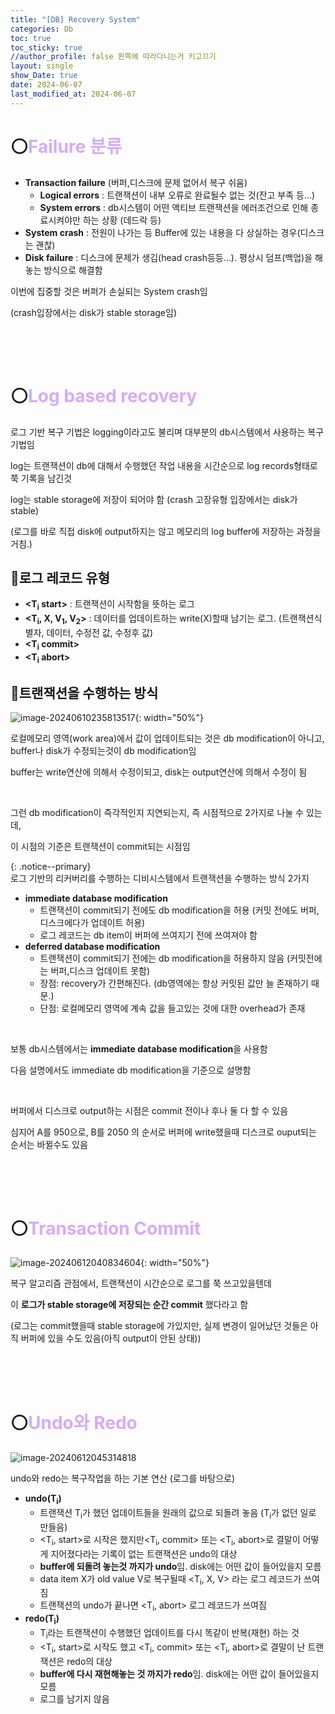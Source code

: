 ```yaml
---
title: "[DB] Recovery System"
categories: Db
toc: true
toc_sticky: true
//author_profile: false 왼쪽에 따라다니는거 키고끄기
layout: single
show_Date: true
date: 2024-06-07
last_modified_at: 2024-06-07
---
```


# ⚪<span style="color: #D6ABFA;">Failure 분류</span>

- **Transaction failure** (버퍼,디스크에 문제 없어서 복구 쉬움)
  - **Logical errors** : 트랜잭션이 내부 오류로 완료될수 없는 것(잔고 부족 등...)
  - **System errors** : db시스템이 어떤 액티브 트랜잭션을 에러조건으로 인해 종료시켜야만 하는 상황 (데드락 등)
- **System crash** : 전원이 나가는 등 Buffer에 있는 내용을 다 상실하는 경우(디스크는 괜찮)
- **Disk failure** : 디스크에 문제가 생김(head crash등등...). 평상시 덤프(백업)을 해놓는 방식으로 해결함

이번에 집중할 것은 버퍼가 손실되는 System crash임

(crash입장에서는 disk가 stable storage임)

<br>

<br>

<br>

# ⚪<span style="color: #D6ABFA;">Log based recovery</span>

로그 기반 복구 기법은 logging이라고도 불리며 대부분의 db시스템에서 사용하는 복구 기법임

log는 트랜잭션이 db에 대해서 수행했던 작업 내용을 시간순으로 log records형태로 쭉 기록을 남긴것

log는 stable storage에 저장이 되어야 함 (crash 고장유형 입장에서는 disk가 stable) 

(로그를 바로 직접 disk에 output하지는 않고 메모리의 log buffer에 저장하는 과정을 거침.)

## 🔹로그 레코드 유형

- **<T<sub>i</sub> start>** : 트랜잭션이 시작함을 뜻하는 로그
- **<T<sub>i</sub>, X, V<sub>1</sub>, V<sub>2</sub>>** : 데이터를 업데이트하는 write(X)할때 남기는 로그. (트랜잭션식별자, 데이터, 수정전 값, 수정후 값)
- **<T<sub>i</sub> commit>**
- **<T<sub>i</sub> abort>**

## 🔹트랜잭션을  수행하는 방식

![image-20240610235813517](../../assets/images/2024-06-07-RecoverySystem/image-20240610235813517.png){: width="50%"}

로컬메모리 영역(work area)에서 값이 업데이트되는 것은 db modification이 아니고, buffer나 disk가 수정되는것이 db modification임

buffer는 write연산에 의해서 수정이되고, disk는 output연산에 의해서 수정이 됨

<br>

그런 db modification이 즉각적인지 지연되는지, 즉 시점적으로 2가지로 나눌 수 있는데, 

이 시점의 기준은 트랜잭션이 commit되는 시점임 

{: .notice--primary}  
로그 기반의 리커버리를 수행하는 디비시스템에서 트랜잭션을 수행하는 방식 2가지  

- **immediate database modification** 
  - 트랜잭션이 commit되기 전에도 db modification을 허용 (커밋 전에도 버퍼,디스크에다가 업데이트 허용)
  - 로그 레코드는 db item이 버퍼에 쓰여지기 전에 쓰여져야 함
- **deferred database modification**
  - 트랜잭션이 commit되기 전에는 db modification을 허용하지 않음 (커밋전에는 버퍼,디스크 업데이트 못함)
  - 장점: recovery가 간편해진다. (db영역에는 항상 커밋된 값만 늘 존재하기 때문.)
  - 단점: 로컬메모리 영역에 계속 값을 들고있는 것에 대한 overhead가 존재

<br>

보통 db시스템에서는 **immediate database modification**을 사용함

다음 설명에서도 immediate db modification을 기준으로 설명함

<br>

버퍼에서 디스크로 output하는 시점은 commit 전이나 후나 둘 다 할 수 있음

심지어 A를 950으로, B를 2050 의 순서로 버퍼에 write했을때 디스크로 ouput되는 순서는 바뀔수도 있음

<br>

<br>

<br>

# ⚪<span style="color: #D6ABFA;">Transaction Commit</span>

![image-20240612040834604](../../assets/images/2024-06-07-RecoverySystem/image-20240612040834604.png){: width="50%"}

복구 알고리즘 관점에서, 트랜잭션이 시간순으로 로그를 쭉 쓰고있을텐데 

이 **로그가 stable storage에 저장되는 순간 commit** 했다라고 함

(로그는 commit했을때 stable storage에 가있지만, 실제 변경이 일어났던 것들은 아직 버퍼에 있을 수도 있음(아직 output이 안된 상태))

<br>

<br>

<br>

# ⚪<span style="color: #D6ABFA;">Undo와 Redo</span>

![image-20240612045314818](../../assets/images/2024-06-07-RecoverySystem/image-20240612045314818.png)

undo와 redo는 복구작업을 하는 기본 연산 (로그를 바탕으로)

- **undo(T<sub>i</sub>)**
  - 트랜잭션 T<sub>i</sub>가 했던 업데이트들을 원래의 값으로 되돌려 놓음 (T<sub>i</sub>가 없던 일로 만들음)
  - <T<sub>i</sub>, start>로 시작은 했지만<T<sub>i</sub>, commit> 또는 <T<sub>i</sub>, abort>로 결말이 어떻게 지어졌다라는 기록이 없는 트랜잭션은 undo의 대상
  - **buffer에 되돌려 놓는것 까지가 undo**임. disk에는 어떤 값이 들어있을지 모름
  - data item X가 old value V로 복구될때 <T<sub>i</sub>, X, V> 라는 로그 레코드가 쓰여짐
  - 트랜잭션의 undo가 끝나면 <T<sub>i</sub>, abort> 로그 레코드가 쓰여짐
- **redo(T<sub>i</sub>)**
  - T<sub>i</sub>라는 트랜잭션이 수행했던 업데이트를 다시 똑같이 반복(재현) 하는 것
  - <T<sub>i</sub>, start>로 시작도 했고 <T<sub>i</sub>, commit> 또는 <T<sub>i</sub>, abort>로 결말이 난 트랜잭션은 redo의 대상
  - **buffer에 다시 재현해놓는 것 까지가 redo**임. disk에는 어떤 값이 들어있을지 모름
  - 로그를 남기지 않음
